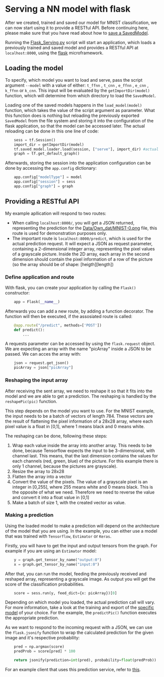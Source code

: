 # Serving a NN model with flask
After we created, trained and saved our model for MNIST classification, we can now start using it to provide a RESTful API. Before continuing here, please make sure that you have read about how to [save a SavedModel](https://github.com/Matleo/MLPython2Java/tree/develop/Maschine%20Learning/NeuralNetwork/Tensorflow/MNISTClassifier).

Running the [Flask_Serving.py](https://github.com/Matleo/MLPython2Java/blob/develop/Maschine%20Learning/NeuralNetwork/Serving/Flask_Serving.py) script will start an application, which loads a previously trained and saved model and provides a RESTful API at `localhost:8000`, using the [flask](http://flask.pocoo.org/) microframework.

## Loading the model
To specify, which model you want to load and serve, pass the script argument `--model` with a value of either: `t_ffnn` , `t_cnn` , `e_ffnn` , `e_cnn` , `k_ffnn` or `k_cnn`. This input will be evaluated by the `getImportDir(model)` function, which will determine from which directory to load the `SavedModel`.

Loading one of the saved models happens in the `load_model(model)` function, which takes the value of the script argument as parameter. What this function does is nothing but reloading the previously exported `SavedModel` from the file system and storing it into the configuration of the flask application, so that the model can be accessed later. The actual reloading can be done in this one line of code:
```python
    sess = tf.Session()
    import_dir = getImportDir(model)
    tf.saved_model.loader.load(session, ["serve"], import_dir) #actual loading
	graph = tf.get_default_graph()
```
Afterwards, storing the session into the application configuration can be done by accessing the `app.config` dictionary:
```python
	app.config["modelType"] = model
    app.config["session"] = sess
    app.config["graph"] = graph
```

## Providing a RESTful API
My example apllication will respond to two routes: 
* When calling `localhost:8000/`, you will get a JSON returned, representing the prediction for the [Data/Own_dat/MNIST-0.png](https://github.com/Matleo/MLPython2Java/blob/develop/Maschine%20Learning/Data/Own_dat/MNIST-0.png) file, this route is used for demonstration purposes only. 
* The important route is `localhost:8000/predict`, which is used for the actual prediction request. It will expect a JSON as request parameter, containing a 2-dimensional integer array, representing the pixel values of a grayscale picture. Inside the 2D array, each array in the second dimension should contain the pixel information of a row of the picture (so the array should be of shape: [heigth][length])

### Define application and route
With flask, you can create your application by calling the `Flask()` constructor:
```python
	app = Flask(__name__)
```
Afterwards you can add a new route, by adding a function decorator. The function will then be executed, if the assosiated route is called:
```python
	@app.route("/predict", methods=['POST'])
    def predict():
		...
```

A requests parameter can be accessed by using the `flask.request` object. We are expecting an array with the name "picArray" inside a JSON to be passed. We can acces the array with:
```python
    json = request.get_json()
    picArray = json["picArray"]
```

### Reshaping the input array
After receiving the sent array, we need to reshape it so that it fits into the model and we are able to get a prediction. The reshaping is handled by the `reshapePic(pic)` function.  

This step depends on the model you want to use. For the MNIST example, the input needs to be a batch of vectors of length 784. These vectors are the result of flattening the pixel information of a 28x28 array, where each pixel value is a float in [0,1], where 1 means black and 0 means white. 

The reshaping can be done, following these steps:
1. Wrap each value inside the array into another array. This needs to be done, because Tensorflow expects the input to be 3-dimensional, with channel last. This means, that the last dimension contains the values for each channels (red, green, blue) of the picture. For this example there is only 1 channel, because the pictures are grayscale).
2. Resize the array to 28x28
3. Flatten the array into a vector
4. Convert the value of the pixels. The value of a grayscale pixel is an integer in [0,255], where 255 means white and 0 means black. This is the opposite of what we need. Therefore we need to reverse the value and convert it into a float value in [0,1]
5. Make a batch of size 1, with the created vector as value.

### Making a prediction
Using the loaded model to make a prediction will depend on the architecture of the model that you are using. In the example, you can either use a model that was trained with `Tensorflow`, `Estimator` or `Keras`. 

Firstly, you will have to get the input and output tensors from the graph. For example if you are using an `Estimator` model:
```python
	y = graph.get_tensor_by_name("output:0")
    x = graph.get_tensor_by_name("input:0")
```
After that, you can run the model, feeding the previously received and reshaped array, representing a grayscale image. As output you will get the score of the classification probabilities. 
```python
    score = sess.run(y, feed_dict={x: picArray})[0]
```
Depending on which model you loaded, the actual prediction call will vary. For more information, take a look at the training and export of the [specific model](https://github.com/Matleo/MLPython2Java/tree/develop/Maschine%20Learning/NeuralNetwork) of your choice. For the example, the `predictPic()` function executes the appropriate prediction.

As we want to respond to the incoming request with a JSON, we can use the `flask.jsonify` function to wrap the calculated prediction for the given image and it's respective probability:
```python
    pred = np.argmax(score)
    predProb = score[pred] * 100

    return jsonify(prediction=int(pred), probability=float(predProb))
```

For an example client that uses this prediction service, refer to [this](https://github.com/Matleo/MLPython2Java/blob/develop/MaschineLearning4J/src/main/java/NeuralNetwork/InferenceClient.java).